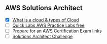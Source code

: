 ## AWS Solutions Architect 

- [X] [What is a cloud & types of Cloud](https://aws.amazon.com/what-is-cloud-computing/)
- [ ] [Quick Labs AWS Practice Labs free](https://amazon.qwiklabs.com/catalog?locale=en)
- [ ] [Prepare for an AWS Certification Exam links](https://handouts-live.s3.amazonaws.com/8b1823b06d0c421f9dd1520f86edfe10?X-Amz-Algorithm=AWS4-HMAC-SHA256&X-Amz-Date=20210721T062103Z&X-Amz-SignedHeaders=host&X-Amz-Expires=86400&X-Amz-Credential=AKIAJICNIQWVMWBRIUMQ%2F20210721%2Fus-east-1%2Fs3%2Faws4_request&X-Amz-Signature=de2d483e8ad9fb1fec60f9f300f78109d3650a6eb6b53ac5fdf9341a49821023)
- [ ] [Solutions Architect Challenge](https://handouts-live.s3.amazonaws.com/8bf072e28d654808871d6edfad752792?X-Amz-Algorithm=AWS4-HMAC-SHA256&X-Amz-Date=20210721T062103Z&X-Amz-SignedHeaders=host&X-Amz-Expires=86400&X-Amz-Credential=AKIAJICNIQWVMWBRIUMQ%2F20210721%2Fus-east-1%2Fs3%2Faws4_request&X-Amz-Signature=6c81ed821ad6b0fd97c7c147b1536377d21abda13c941ffae58d7eabff0cc14f)
